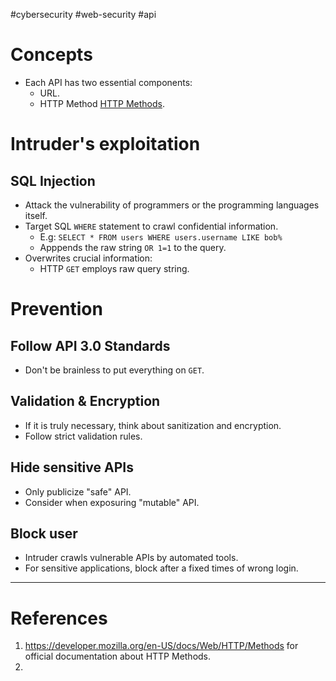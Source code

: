 #cybersecurity #web-security #api 

# Concepts
- Each API has two essential components:
	- URL.
	- HTTP Method  [HTTP Methods](HTTP%20Methods.md).
# Intruder's exploitation
## SQL Injection
- Attack the vulnerability of programmers or the programming languages itself.
- Target SQL `WHERE` statement to crawl confidential information.
	- E.g: `SELECT * FROM users WHERE users.username LIKE bob%`
	- Apppends the raw string `OR 1=1` to the query.
- Overwrites crucial information:
	- HTTP `GET` employs raw query string.
# Prevention
## Follow API 3.0 Standards
- Don't be brainless to put everything on `GET`.
## Validation & Encryption
- If it is truly necessary, think about sanitization and encryption.
- Follow strict validation rules.
## Hide sensitive APIs
- Only publicize "safe" API.
- Consider when exposuring "mutable" API.
## Block user
- Intruder crawls vulnerable APIs by automated tools.
- For sensitive applications, block after a fixed times of wrong login.
--- 
# References
1. https://developer.mozilla.org/en-US/docs/Web/HTTP/Methods for official documentation about HTTP Methods.
2. 
